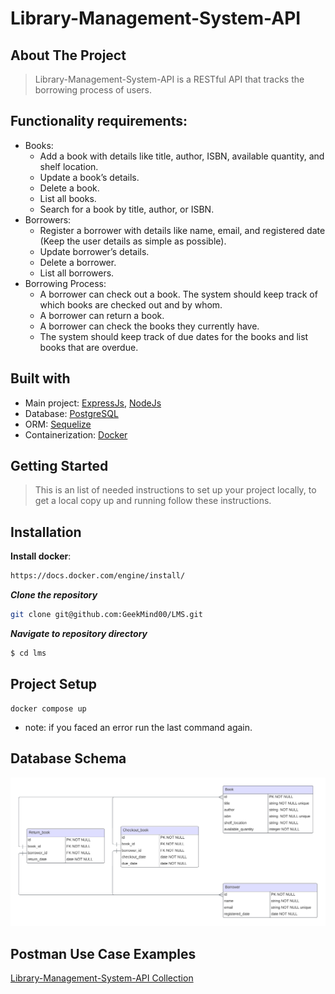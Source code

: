 # Library-Management-System-API

## About The Project
> Library-Management-System-API is a RESTful API that tracks the borrowing process of users.

## Functionality requirements:
- Books:
    - Add a book with details like title, author, ISBN, available quantity, and shelf location.
    - Update a book’s details.
    - Delete a book.
    - List all books.
    - Search for a book by title, author, or ISBN.
- Borrowers:
    - Register a borrower with details like name, email, and registered date (Keep the  user details as simple as possible).
    - Update borrower’s details.
    - Delete a borrower.
    - List all borrowers.
- Borrowing Process:
    - A borrower can check out a book. The system should keep track of which books are
    checked out and by whom.
    - A borrower can return a book.
    - A borrower can check the books they currently have.
    - The system should keep track of due dates for the books and list books that are
    overdue.
## Built with
- Main project: [ExpressJs](https://expressjs.com), [NodeJs](https://nodejs.org)
- Database: [PostgreSQL](https://www.postgresql.org/) 
- ORM: [Sequelize](https://sequelize.org/)
- Containerization: [Docker](https://www.docker.com)

## Getting Started

> This is an list of needed instructions to set up your project locally, to get a local copy up and running follow these instructions.

## Installation

**Install docker**:

```sh
https://docs.docker.com/engine/install/
```

**_Clone the repository_**

```sh
git clone git@github.com:GeekMind00/LMS.git
```

**_Navigate to repository directory_**

```sh
$ cd lms
```  
## Project Setup

```console
docker compose up
```

- note: if you faced an error run the last command again.


## Database Schema
![alt text](schema.png)

## Postman Use Case Examples
[Library-Management-System-API Collection](https://www.postman.com/lunar-water-612381/workspace/library-management-system)